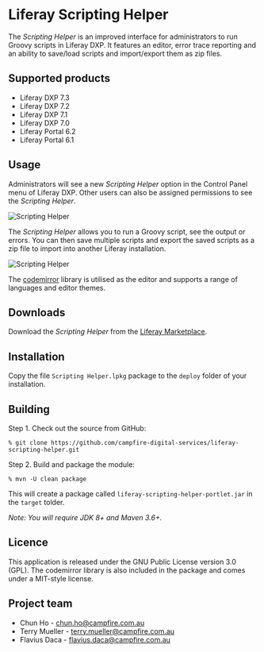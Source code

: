 # Liferay Scripting Helper

The *Scripting Helper* is an improved interface for administrators to run Groovy scripts in Liferay DXP. It features an editor, error trace reporting and an ability to save/load scripts and import/export them as zip files.

## Supported products

* Liferay DXP 7.3
* Liferay DXP 7.2
* Liferay DXP 7.1
* Liferay DXP 7.0
* Liferay Portal 6.2
* Liferay Portal 6.1

## Usage

Administrators will see a new *Scripting Helper* option in the Control Panel menu of Liferay DXP. Other users can also be assigned permissions to see the *Scripting Helper*.

![Scripting Helper](/docs/images/liferay-scripting-helper-7.3-menu.png "Scripting Helper")

The *Scripting Helper* allows you to run a Groovy script, see the output or errors. You can then save multiple scripts and export the saved scripts as a zip file to import into another Liferay installation.

![Scripting Helper](/docs/images/liferay-scripting-helper-7.3-portlet.png "Scripting Helper")

The [codemirror](http://codemirror.net) library is utilised as the editor and supports a range of languages and editor themes.


## Downloads

Download the *Scripting Helper* from the [Liferay Marketplace](https://www.liferay.com/marketplace/-/mp/application/25618082 "Liferay Scripting Helper").


## Installation

Copy the file `Scripting Helper.lpkg` package to the `deploy` folder of your installation.


## Building

Step 1. Check out the source from GitHub:

    % git clone https://github.com/campfire-digital-services/liferay-scripting-helper.git

Step 2. Build and package the module:

    % mvn -U clean package

This will create a package called `liferay-scripting-helper-portlet.jar` in the `target` tolder.

*Note: You will require JDK 8+ and Maven 3.6+.*

## Licence

This application is released under the GNU Public License version 3.0 (GPL). The codemirror library is also included in the package and comes under a MIT-style license. 


## Project team

* Chun Ho - chun.ho@campfire.com.au
* Terry Mueller - terry.mueller@campfire.com.au
* Flavius Daca - flavius.daca@campfire.com.au


